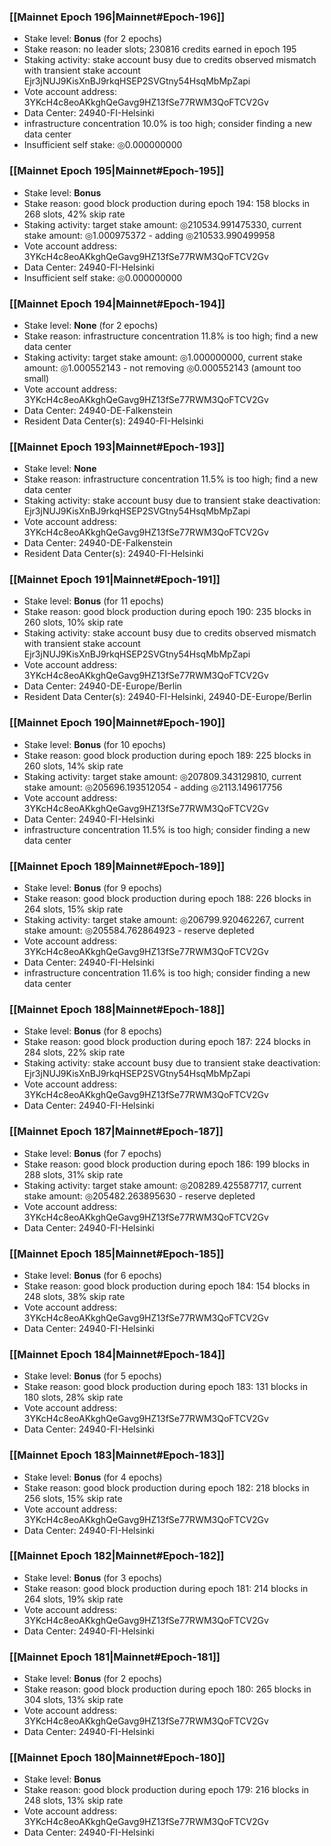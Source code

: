 ### [[Mainnet Epoch 196|Mainnet#Epoch-196]]
* Stake level: **Bonus** (for 2 epochs)
* Stake reason: no leader slots; 230816 credits earned in epoch 195
* Staking activity: stake account busy due to credits observed mismatch with transient stake account Ejr3jNUJ9KisXnBJ9rkqHSEP2SVGtny54HsqMbMpZapi
* Vote account address: 3YKcH4c8eoAKkghQeGavg9HZ13fSe77RWM3QoFTCV2Gv
* Data Center: 24940-FI-Helsinki
* infrastructure concentration 10.0% is too high; consider finding a new data center
* Insufficient self stake: ◎0.000000000
### [[Mainnet Epoch 195|Mainnet#Epoch-195]]
* Stake level: **Bonus**
* Stake reason: good block production during epoch 194: 158 blocks in 268 slots, 42% skip rate
* Staking activity: target stake amount: ◎210534.991475330, current stake amount: ◎1.000975372 - adding ◎210533.990499958
* Vote account address: 3YKcH4c8eoAKkghQeGavg9HZ13fSe77RWM3QoFTCV2Gv
* Data Center: 24940-FI-Helsinki
* Insufficient self stake: ◎0.000000000
### [[Mainnet Epoch 194|Mainnet#Epoch-194]]
* Stake level: **None** (for 2 epochs)
* Stake reason: infrastructure concentration 11.8% is too high; find a new data center
* Staking activity: target stake amount: ◎1.000000000, current stake amount: ◎1.000552143 - not removing ◎0.000552143 (amount too small)
* Vote account address: 3YKcH4c8eoAKkghQeGavg9HZ13fSe77RWM3QoFTCV2Gv
* Data Center: 24940-DE-Falkenstein
* Resident Data Center(s): 24940-FI-Helsinki
### [[Mainnet Epoch 193|Mainnet#Epoch-193]]
* Stake level: **None**
* Stake reason: infrastructure concentration 11.5% is too high; find a new data center
* Staking activity: stake account busy due to transient stake deactivation: Ejr3jNUJ9KisXnBJ9rkqHSEP2SVGtny54HsqMbMpZapi
* Vote account address: 3YKcH4c8eoAKkghQeGavg9HZ13fSe77RWM3QoFTCV2Gv
* Data Center: 24940-DE-Falkenstein
* Resident Data Center(s): 24940-FI-Helsinki
### [[Mainnet Epoch 191|Mainnet#Epoch-191]]
* Stake level: **Bonus** (for 11 epochs)
* Stake reason: good block production during epoch 190: 235 blocks in 260 slots, 10% skip rate
* Staking activity: stake account busy due to credits observed mismatch with transient stake account Ejr3jNUJ9KisXnBJ9rkqHSEP2SVGtny54HsqMbMpZapi
* Vote account address: 3YKcH4c8eoAKkghQeGavg9HZ13fSe77RWM3QoFTCV2Gv
* Data Center: 24940-DE-Europe/Berlin
* Resident Data Center(s): 24940-FI-Helsinki, 24940-DE-Europe/Berlin
### [[Mainnet Epoch 190|Mainnet#Epoch-190]]
* Stake level: **Bonus** (for 10 epochs)
* Stake reason: good block production during epoch 189: 225 blocks in 260 slots, 14% skip rate
* Staking activity: target stake amount: ◎207809.343129810, current stake amount: ◎205696.193512054 - adding ◎2113.149617756
* Vote account address: 3YKcH4c8eoAKkghQeGavg9HZ13fSe77RWM3QoFTCV2Gv
* Data Center: 24940-FI-Helsinki
* infrastructure concentration 11.5% is too high; consider finding a new data center
### [[Mainnet Epoch 189|Mainnet#Epoch-189]]
* Stake level: **Bonus** (for 9 epochs)
* Stake reason: good block production during epoch 188: 226 blocks in 264 slots, 15% skip rate
* Staking activity: target stake amount: ◎206799.920462267, current stake amount: ◎205584.762864923 - reserve depleted
* Vote account address: 3YKcH4c8eoAKkghQeGavg9HZ13fSe77RWM3QoFTCV2Gv
* Data Center: 24940-FI-Helsinki
* infrastructure concentration 11.6% is too high; consider finding a new data center
### [[Mainnet Epoch 188|Mainnet#Epoch-188]]
* Stake level: **Bonus** (for 8 epochs)
* Stake reason: good block production during epoch 187: 224 blocks in 284 slots, 22% skip rate
* Staking activity: stake account busy due to transient stake deactivation: Ejr3jNUJ9KisXnBJ9rkqHSEP2SVGtny54HsqMbMpZapi
* Vote account address: 3YKcH4c8eoAKkghQeGavg9HZ13fSe77RWM3QoFTCV2Gv
* Data Center: 24940-FI-Helsinki
### [[Mainnet Epoch 187|Mainnet#Epoch-187]]
* Stake level: **Bonus** (for 7 epochs)
* Stake reason: good block production during epoch 186: 199 blocks in 288 slots, 31% skip rate
* Staking activity: target stake amount: ◎208289.425587717, current stake amount: ◎205482.263895630 - reserve depleted
* Vote account address: 3YKcH4c8eoAKkghQeGavg9HZ13fSe77RWM3QoFTCV2Gv
* Data Center: 24940-FI-Helsinki
### [[Mainnet Epoch 185|Mainnet#Epoch-185]]
* Stake level: **Bonus** (for 6 epochs)
* Stake reason: good block production during epoch 184: 154 blocks in 248 slots, 38% skip rate
* Vote account address: 3YKcH4c8eoAKkghQeGavg9HZ13fSe77RWM3QoFTCV2Gv
* Data Center: 24940-FI-Helsinki
### [[Mainnet Epoch 184|Mainnet#Epoch-184]]
* Stake level: **Bonus** (for 5 epochs)
* Stake reason: good block production during epoch 183: 131 blocks in 180 slots, 28% skip rate
* Vote account address: 3YKcH4c8eoAKkghQeGavg9HZ13fSe77RWM3QoFTCV2Gv
* Data Center: 24940-FI-Helsinki
### [[Mainnet Epoch 183|Mainnet#Epoch-183]]
* Stake level: **Bonus** (for 4 epochs)
* Stake reason: good block production during epoch 182: 218 blocks in 256 slots, 15% skip rate
* Vote account address: 3YKcH4c8eoAKkghQeGavg9HZ13fSe77RWM3QoFTCV2Gv
* Data Center: 24940-FI-Helsinki
### [[Mainnet Epoch 182|Mainnet#Epoch-182]]
* Stake level: **Bonus** (for 3 epochs)
* Stake reason: good block production during epoch 181: 214 blocks in 264 slots, 19% skip rate
* Vote account address: 3YKcH4c8eoAKkghQeGavg9HZ13fSe77RWM3QoFTCV2Gv
* Data Center: 24940-FI-Helsinki
### [[Mainnet Epoch 181|Mainnet#Epoch-181]]
* Stake level: **Bonus** (for 2 epochs)
* Stake reason: good block production during epoch 180: 265 blocks in 304 slots, 13% skip rate
* Vote account address: 3YKcH4c8eoAKkghQeGavg9HZ13fSe77RWM3QoFTCV2Gv
* Data Center: 24940-FI-Helsinki
### [[Mainnet Epoch 180|Mainnet#Epoch-180]]
* Stake level: **Bonus**
* Stake reason: good block production during epoch 179: 216 blocks in 248 slots, 13% skip rate
* Vote account address: 3YKcH4c8eoAKkghQeGavg9HZ13fSe77RWM3QoFTCV2Gv
* Data Center: 24940-FI-Helsinki